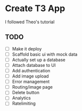 # Create T3 App
I followed Theo's tutorial

## TODO
- [ ] Make it deploy
- [ ] Scaffold basic ui with mock data
- [ ] Actually set up a database
- [ ] Attach database to UI
- [ ] Add authentication
- [ ] Add image upload
- [ ] Error management
- [ ] Routing/image page
- [ ] Delete button
- [ ] Analytics
- [ ] Ratelimiting